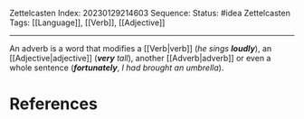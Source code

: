 Zettelcasten Index: 20230129214603
Sequence:
Status: #idea
Zettelcasten Tags: [[Language]], [[Verb]], [[Adjective]]

---

An adverb is a word that modifies a [[Verb|verb]] (*he sings* ***loudly***), an [[Adjective|adjective]] (***very*** *tall*), another [[Adverb|adverb]] or even a whole sentence (***fortunately***, *I had brought an umbrella*).

# References
